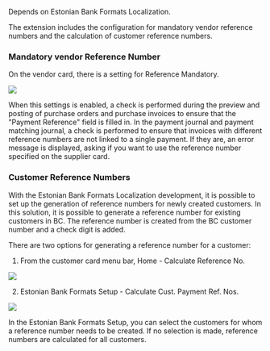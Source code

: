 Depends on Estonian Bank Formats Localization.

The extension includes the configuration for mandatory vendor reference numbers and the calculation of customer reference numbers.

### Mandatory vendor Reference Number

On the vendor card, there is a setting for Reference Mandatory.

![][1]

When this settings is enabled, a check is performed during the preview and posting of purchase orders and purchase invoices to ensure that the "Payment Reference" field is filled in. In the payment journal and payment matching journal, a check is performed to ensure that invoices with different reference numbers are not linked to a single payment. If they are, an error message is displayed, asking if you want to use the reference number specified on the supplier card.

### Customer Reference Numbers

With the Estonian Bank Formats Localization development, it is possible to set up the generation of reference numbers for newly created customers. In this solution, it is possible to generate a reference number for existing customers in BC. The reference number is created from the BC customer number and a check digit is added.

There are two options for generating a reference number for a customer:

1. From the customer card menu bar, Home - Calculate Reference No.

![][2]

2. Estonian Bank Formats Setup - Calculate Cust. Payment Ref. Nos.

![][3]

In the Estonian Bank Formats Setup, you can select the customers for whom a reference number needs to be created. If no selection is made, reference numbers are calculated for all customers.

  [1]: ./media/image1eng.png
  [2]: ./media/image2eng.png
  [3]: ./media/image3eng.png
